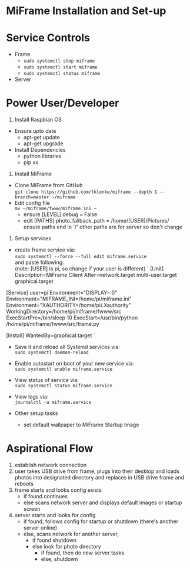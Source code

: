 # MiFrame Installation and Set-up

# Service Controls
- Frame
  - `sudo systemctl stop miframe`
  - `sudo systemctl start miframe`
  - `sudo systemctl status miframe`
- Server

# Power User/Developer
1. Install Raspbian OS
  - Ensure upto date
    - apt-get update
    - apt-get upgrade
  - Install Dependencies
    - python libraries
    - pip xx
1. Install MiFrame 
  - Clone MiFrame from GitHub  
    `git clone https://github.com/tklenke/miframe --depth 1 --branch=master ~/miframe`
  - Edit config file  
    `mv ~/miframe/fwww/miframe.ini ~`
      - ensure [LEVEL] debug = False
      - edit [PATHS] photo_fallback_path = /home/[USER]/Pictures/  
          ensure paths end in '/' other paths are for server so don't change
1. Setup services
  - create frame service via:  
    `sudo systemctl --force --full edit miframe.service`  
      and paste following:   
      (note: [USER] is pi, so change if your user is different)
`
[Unit]
Description=MiFrame Client
After=network.target multi-user.target graphical.target

[Service]
user=pi
Environment="DISPLAY=:0"
Environment="MIFRAME_INI=/home/pi/miframe.ini"
Environment="XAUTHORITY=/home/pi/.Xauthority"
WorkingDirectory=/home/pi/miframe/fwww/src    
ExecStartPre=/bin/sleep 10
ExecStart=/usr/bin/python /home/pi/miframe/fwww/src/frame.py

[Install]
WantedBy=graphical.target
`
  - Save it and reload all Systemd services via:  
    `sudo systemctl daemon-reload`
  - Enable autostart on boot of your new service via:  
    `sudo systemctl enable miframe.service`
  - View status of service via:  
    `sudo systemctl status miframe.service`
  - View logs via:  
    `journalctl -u miframe.service`

  - Other setup tasks
    - set default wallpaper to MiFrame Startup Image


# Aspirational Flow
1. establish network connection
1. user takes USB drive from frame, plugs into their desktop and loads photos into designated directory
and replaces in USB drive frame and reboots 
1. frame starts and looks config exists
    - if found continues
    - else scans network server and displays default images or startup screen
1. server starts and looks for config
    - if found, follows config for startup or shutdown (there's another server online)
    - else, scans network for another server, 
        - if found shutdown
        - else look for photo directory
            - if found, then do new server tasks
            - else, shutdown












